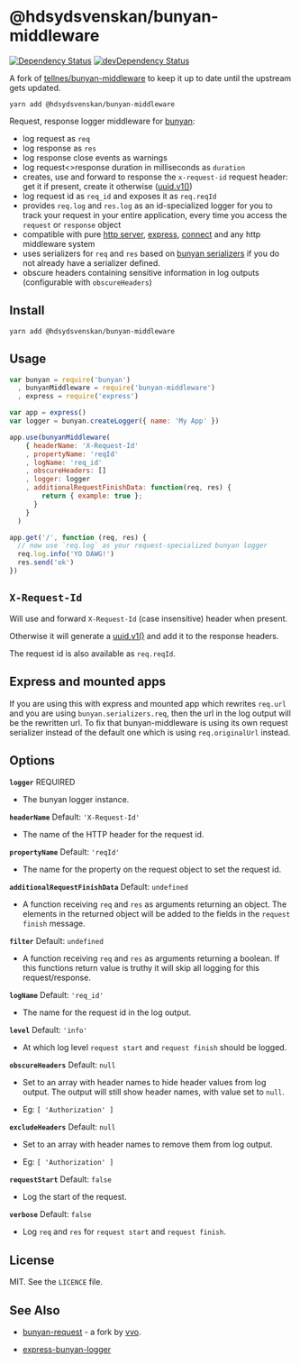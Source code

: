 # @hdsydsvenskan/bunyan-middleware

[![Dependency Status](https://david-dm.org/sydsvenskan/bunyan-middleware.png)](https://david-dm.org/sydsvenskan/bunyan-middleware)
[![devDependency Status](https://david-dm.org/sydsvenskan/bunyan-middleware/dev-status.png)](https://david-dm.org/sydsvenskan/bunyan-middleware#info=devDependencies)

A fork of [tellnes/bunyan-middleware](https://github.com/tellnes/bunyan-middleware) to keep it up to date until the upstream gets updated.

```shell
yarn add @hdsydsvenskan/bunyan-middleware
```

Request, response logger middleware for [bunyan](https://github.com/trentm/node-bunyan):
- log request as `req`
- log response as `res`
- log response close events as warnings
- log request<>response duration in milliseconds as `duration`
- creates, use and forward to response the `x-request-id` request header: get it if present, create it otherwise ([uuid.v1()](https://www.npmjs.com/package/uuid#uuidv1options--buffer--offset))
- log request id as `req_id` and exposes it as `req.reqId`
- provides `req.log` and `res.log` as an id-specialized logger for you to track your request in your entire application, every time you access the `request` or `response` object
- compatible with pure [http server](http://nodejs.org/api/http.html#http_http_createserver_requestlistener), [express](https://github.com/strongloop/express), [connect](https://github.com/senchalabs/connect) and any http middleware system
- uses serializers for `req` and `res` based on [bunyan serializers](https://github.com/trentm/node-bunyan#serializers) if you do not already have a serializer defined.
- obscure headers containing sensitive information in log outputs (configurable with `obscureHeaders`)

## Install

```shell
yarn add @hdsydsvenskan/bunyan-middleware
```

## Usage

```js
var bunyan = require('bunyan')
  , bunyanMiddleware = require('bunyan-middleware')
  , express = require('express')

var app = express()
var logger = bunyan.createLogger({ name: 'My App' })

app.use(bunyanMiddleware(
    { headerName: 'X-Request-Id'
    , propertyName: 'reqId'
    , logName: 'req_id'
    , obscureHeaders: []
    , logger: logger
    , additionalRequestFinishData: function(req, res) {
        return { example: true };
      }
    }
  )

app.get('/', function (req, res) {
  // now use `req.log` as your request-specialized bunyan logger
  req.log.info('YO DAWG!')
  res.send('ok')
})
```

## `X-Request-Id`

Will use and forward `X-Request-Id` (case insensitive) header when present.

Otherwise it will generate a
[uuid.v1()](https://www.npmjs.com/package/uuid#uuidv1options--buffer--offset)
and add it to the response headers.

The request id is also available as `req.reqId`.

## Express and mounted apps

If you are using this with express and mounted app which rewrites `req.url` and
you are using `bunyan.serializers.req`, then the url in the log output will be
the rewritten url. To fix that bunyan-middleware is using its own request
serializer instead of the default one which is using `req.originalUrl` instead.


## Options

**`logger`** REQUIRED

- The bunyan logger instance.

**`headerName`** Default: `'X-Request-Id'`

- The name of the HTTP header for the request id.

**`propertyName`** Default: `'reqId'`

- The name for the property on the request object to set the request id.

**`additionalRequestFinishData`** Default: `undefined`

- A function receiving `req` and `res` as arguments returning an object. The elements in the returned object will be added to the fields in the `request finish` message.

**`filter`** Default: `undefined`

- A function receiving `req` and `res` as arguments returning a boolean.
  If this functions return value is truthy it will skip all logging for
  this request/response.

**`logName`** Default: `'req_id'`

- The name for the request id in the log output.

**`level`** Default: `'info'`

- At which log level `request start` and `request finish` should be logged.

**`obscureHeaders`** Default: `null`

- Set to an array with header names to hide header values from log output.
  The output will still show header names, with value set to `null`.

- Eg: `[ 'Authorization' ]`

**`excludeHeaders`** Default: `null`

- Set to an array with header names to remove them from log output.

- Eg: `[ 'Authorization' ]`

**`requestStart`** Default: `false`

- Log the start of the request.

**`verbose`** Default: `false`

- Log `req` and `res` for `request start` and `request finish`.

## License

MIT. See the `LICENCE` file.

## See Also

- [bunyan-request](https://github.com/vvo/bunyan-request) - a fork by [vvo](https://github.com/vvo).

- [express-bunyan-logger](https://github.com/villadora/express-bunyan-logger)

